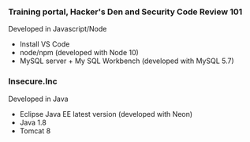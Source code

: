 ### Training portal, Hacker's Den and Security Code Review 101
Developed in Javascript/Node
* Install VS Code 
* node/npm (developed with Node 10)
* MySQL server + My SQL Workbench (developed with MySQL 5.7)

### Insecure.Inc
Developed in Java
* Eclipse Java EE latest version (developed with Neon) 
* Java 1.8
* Tomcat 8 
